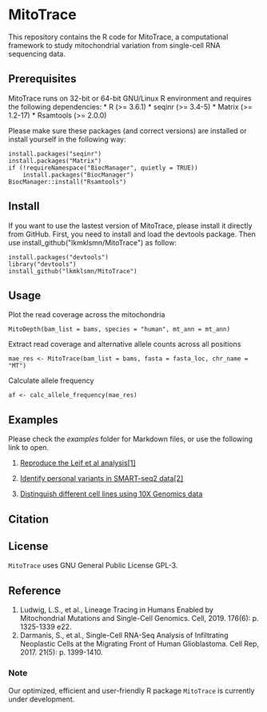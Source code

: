 # MitoTrace

This repository contains the R code for MitoTrace, a computational framework to study mitochondrial variation from single-cell RNA sequencing data.

## Prerequisites

MitoTrace runs on 32-bit or 64-bit GNU/Linux R environment and requires the following dependencies: \* R (\>= 3.6.1) \* seqinr (\>= 3.4-5) \* Matrix (\>= 1.2-17) \* Rsamtools (\>= 2.0.0)

Please make sure these packages (and correct versions) are installed or install yourself in the following way:

    install.packages("seqinr")
    install.packages("Matrix")
    if (!requireNamespace("BiocManager", quietly = TRUE))
        install.packages("BiocManager")
    BiocManager::install("Rsamtools")

## Install

If you want to use the lastest version of MitoTrace, please install it directly from GitHub. First, you need to install and load the devtools package. Then use install_github("lkmklsmn/MitoTrace") as follow:

    install.packages("devtools")
    library("devtools")
    install_github("lkmklsmn/MitoTrace")

## Usage

Plot the read coverage across the mitochondria

    MitoDepth(bam_list = bams, species = "human", mt_ann = mt_ann)

Extract read coverage and alternative allele counts across all positions

    mae_res <- MitoTrace(bam_list = bams, fasta = fasta_loc, chr_name = "MT")

Calculate allele frequency

    af <- calc_allele_frequency(mae_res)

## Examples

Please check the *examples* folder for Markdown files, or use the following link to open.

1.  [Reproduce the Leif et al analysis[1]](https://github.com/lkmklsmn/MitoTrace/blob/master/examples/Reproduce_Cell_Leif_et_al.html)

2.  [Identify personal variants in SMART-seq2 data[2]](https://github.com/lkmklsmn/MitoTrace/blob/master/examples/Reproduce_Cell_Leif_et_al.html)

3.  [Distinguish different cell lines using 10X Genomics data](file:///Users/timwang/Documents/Google_Drive/GitHub/MitoTrace/examples/Single-Cell-10X-Genomics-data.html)
## Citation

## License

`MitoTrace` uses GNU General Public License GPL-3.

## Reference

1.  Ludwig, L.S., et al., Lineage Tracing in Humans Enabled by Mitochondrial Mutations and Single-Cell Genomics. Cell, 2019. 176(6): p. 1325-1339 e22.
2.  Darmanis, S., et al., Single-Cell RNA-Seq Analysis of Infiltrating Neoplastic Cells at the Migrating Front of Human Glioblastoma. Cell Rep, 2017. 21(5): p. 1399-1410.

### Note

Our optimized, efficient and user-friendly R package `MitoTrace` is currently under development.
